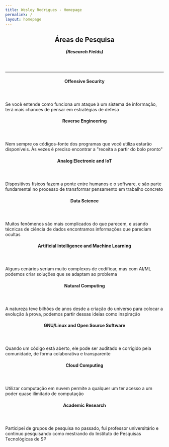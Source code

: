 ```yaml
---
title: Wesley Rodrigues - Homepage
permalink: /
layout: homepage
---
```


<section id="two" class="wrapper style3">
	<div class="inner">
		<header class="align-center">
			<h2>Áreas de Pesquisa</h2>
			<strong><i>(Research Fields)</i></strong>
			<br/>
		</header>
		<hr />
		<div id="flexgrid">
			<div>
				<header>
					<h4>Offensive Security</h4>
				</header>
				<p>Se você entende como funciona um ataque à um sistema de informação, terá mais chances de pensar em
					estratégias de defesa</p>
			</div>
			<div>
				<header>
					<h4>Reverse Engineering</h4>
				</header>
				<p>Nem sempre os códigos-fonte dos programas que você utiliza estarão disponíveis. Às vezes é preciso
					encontrar a "receita a partir do bolo pronto"</p>
			</div>
			<div>
				<header>
					<h4>Analog Electronic and IoT</h4>
				</header>
				<p>Dispositivos físicos fazem a ponte entre humanos e o software, e são parte fundamental no processo de
					transformar pensamento em trabalho concreto</p>
			</div>
			<div>
				<header>
					<h4>Data Science</h4>
				</header>
				<p>Muitos fenômenos são mais complicados do que parecem, e usando técnicas de ciência de dados
					encontramos informações que pareciam ocultas</p>
			</div>
			<div>
				<header>
					<h4>Artificial Intelligence and Machine Learning</h4>
				</header>
				<p>Alguns cenários seriam muito complexos de codificar, mas com AI/ML podemos criar soluções que se
					adaptam ao problema</p>
			</div>
			<div>
				<header>
					<h4>Natural Computing</h4>
				</header>
				<p>A natureza teve bilhões de anos desde a criação do universo para colocar a evolução à prova, podemos
					partir dessas ideias como inspiração</p>
			</div>
			<div>
				<header>
					<h4>GNU/Linux and Open Source Software</h4>
				</header>
				<p>Quando um código está aberto, ele pode ser auditado e corrigido pela comunidade, de forma
					colaborativa e transparente</p>
			</div>
			<div>
				<header>
					<h4>Cloud Computing</h4>
				</header>
				<p>Utilizar computação em nuvem permite a qualquer um ter acesso a um poder quase ilimitado de
					computação</p>
			</div>
			<div>
				<header>
					<h4>Academic Research</h4>
				</header>
				<p>Participei de grupos de pesquisa no passado, fui professor universitário e continuo pesquisando como mestrando do Instituto de Pesquisas Tecnológicas de SP</p>
			</div>
		</div>
	</div>
</section>
